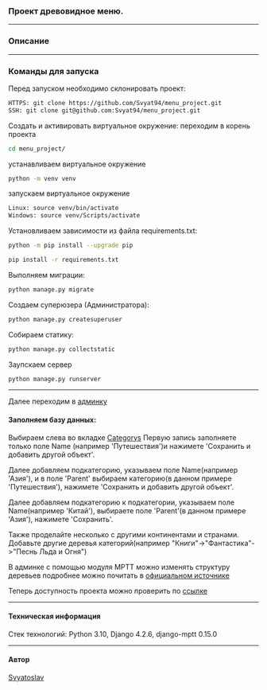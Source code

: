 ### Проект древовидное меню.
 
---

### Описание

---

### Команды для запуска

Перед запуском необходимо склонировать проект:
```bash
HTTPS: git clone https://github.com/Svyat94/menu_project.git
SSH: git clone git@github.com:Svyat94/menu_project.git
```

Cоздать и активировать виртуальное окружение:
переходим в корень проекта

```bash
cd menu_project/
```
устанавливаем виртуальное окружение
```bash
python -m venv venv
```
запускаем виртуальное окружение
```bash
Linux: source venv/bin/activate
Windows: source venv/Scripts/activate
```

Установливаем зависимости из файла requirements.txt:
```bash
python -m pip install --upgrade pip
```
```bash
pip install -r requirements.txt
```
Выполняем миграции:
```bash
python manage.py migrate
```

Создаем суперюзера (Администратора):
```bash
python manage.py createsuperuser
```

Собираем статику:
```bash
python manage.py collectstatic
```
Заупскаем сервер
```bash
python manage.py runserver
```
---
Далее переходим в [админку](http://127.0.0.1:8000/admin/)

#### Заполняем базу данных:
Выбираем слева во вкладке [Categorys](http://127.0.0.1:8000/admin/menu/category/)
Первую запись заполняете только поле Name (например 'Путешествия')и нажимете 'Сохранить и добавить другой объект'.

Далее добавляем подкатегорию, указываем поле Name(например 'Азия'), и в поле 'Parent' выбираем категорию(в данном примере 'Путешествия'), нажимете 'Сохранить и добавить другой объект'. 

Далее добавляем подкатегорию к подкатегории, указываем поле Name(например 'Китай'), выбираете поле 'Parent'(в данном примере 'Азия'), нажимете 'Сохранить'.

Также проделайте несколько с другими континентами и странами. 
Добавьте другие деревья категорий(например "Книги"->"Фантастика"->"Песнь Льда и Огня")

В админке с помощью модуля MPTT можно изменять структуру деревьев подробнее можно почитать в [официальном источнике](https://django-mptt.readthedocs.io/)

Теперь доступность проекта можно проверить по [ссылке](http://127.0.0.1:8000/)

---
#### Техническая информация

Стек технологий: Python 3.10, Django 4.2.6, django-mptt 0.15.0

---
#### Автор

[Svyatoslav](https://github.com/svyat94)
